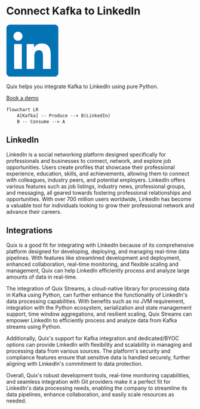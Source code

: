 # Connect Kafka to LinkedIn

![](./images/logo_1.jpg)

Quix helps you integrate Kafka to LinkedIn using pure Python.

<div>
<a class="md-button md-button--primary" href="https://share.hsforms.com/1iW0TmZzKQMChk0lxd_tGiw4yjw2?__hstc=175542013.2303933fbd746c0ac86d9ccbe9bc9100.1728383268831.1729603416735.1729620918855.31&__hssc=175542013.1.1729620918855&__hsfp=2132701734" target="_blank" style="margin-right:.5rem;">Book a demo</a>
<br/>
</div>

```mermaid
flowchart LR
    A[Kafka] -- Produce --> B(LinkedIn)
    B -- Consume --> A
```

## LinkedIn

LinkedIn is a social networking platform designed specifically for professionals and businesses to connect, network, and explore job opportunities. Users create profiles that showcase their professional experience, education, skills, and achievements, allowing them to connect with colleagues, industry peers, and potential employers. LinkedIn offers various features such as job listings, industry news, professional groups, and messaging, all geared towards fostering professional relationships and opportunities. With over 700 million users worldwide, LinkedIn has become a valuable tool for individuals looking to grow their professional network and advance their careers.

## Integrations

Quix is a good fit for integrating with LinkedIn because of its comprehensive platform designed for developing, deploying, and managing real-time data pipelines. With features like streamlined development and deployment, enhanced collaboration, real-time monitoring, and flexible scaling and management, Quix can help LinkedIn efficiently process and analyze large amounts of data in real-time.

The integration of Quix Streams, a cloud-native library for processing data in Kafka using Python, can further enhance the functionality of LinkedIn's data processing capabilities. With benefits such as no JVM requirement, integration with the Python ecosystem, serialization and state management support, time window aggregations, and resilient scaling, Quix Streams can empower LinkedIn to efficiently process and analyze data from Kafka streams using Python.

Additionally, Quix's support for Kafka integration and dedicated/BYOC options can provide LinkedIn with flexibility and scalability in managing and processing data from various sources. The platform's security and compliance features ensure that sensitive data is handled securely, further aligning with LinkedIn's commitment to data protection.

Overall, Quix's robust development tools, real-time monitoring capabilities, and seamless integration with Git providers make it a perfect fit for LinkedIn's data processing needs, enabling the company to streamline its data pipelines, enhance collaboration, and easily scale resources as needed.


